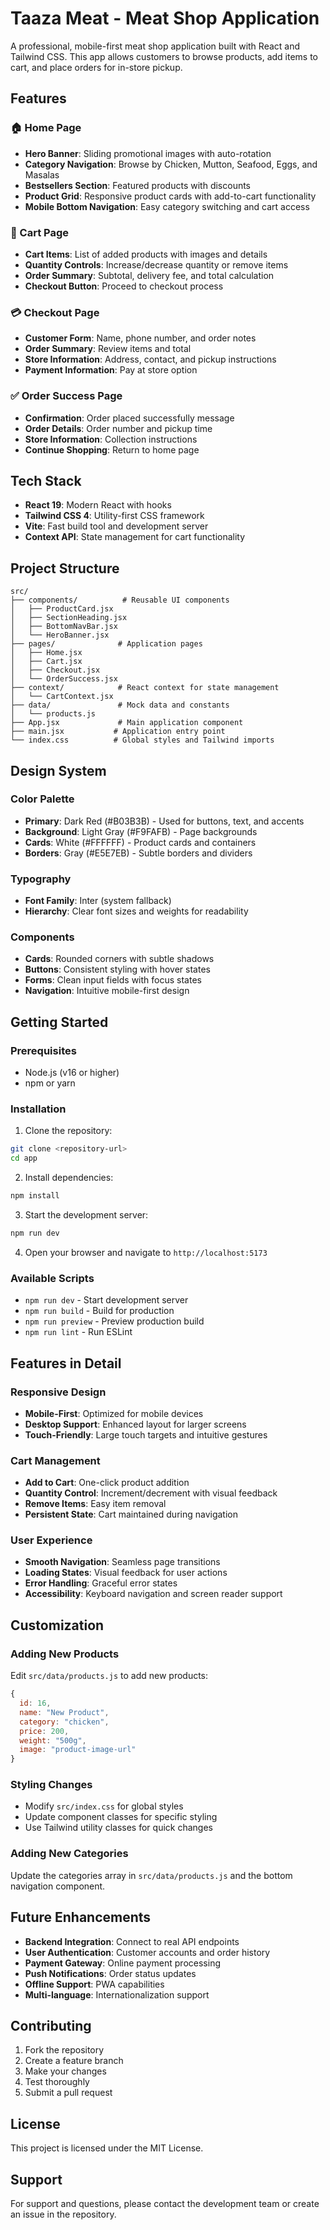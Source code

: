 # Taaza Meat - Meat Shop Application

A professional, mobile-first meat shop application built with React and Tailwind CSS. This app allows customers to browse products, add items to cart, and place orders for in-store pickup.

## Features

### 🏠 Home Page
- **Hero Banner**: Sliding promotional images with auto-rotation
- **Category Navigation**: Browse by Chicken, Mutton, Seafood, Eggs, and Masalas
- **Bestsellers Section**: Featured products with discounts
- **Product Grid**: Responsive product cards with add-to-cart functionality
- **Mobile Bottom Navigation**: Easy category switching and cart access

### 🛒 Cart Page
- **Cart Items**: List of added products with images and details
- **Quantity Controls**: Increase/decrease quantity or remove items
- **Order Summary**: Subtotal, delivery fee, and total calculation
- **Checkout Button**: Proceed to checkout process

### 💳 Checkout Page
- **Customer Form**: Name, phone number, and order notes
- **Order Summary**: Review items and total
- **Store Information**: Address, contact, and pickup instructions
- **Payment Information**: Pay at store option

### ✅ Order Success Page
- **Confirmation**: Order placed successfully message
- **Order Details**: Order number and pickup time
- **Store Information**: Collection instructions
- **Continue Shopping**: Return to home page

## Tech Stack

- **React 19**: Modern React with hooks
- **Tailwind CSS 4**: Utility-first CSS framework
- **Vite**: Fast build tool and development server
- **Context API**: State management for cart functionality

## Project Structure

```
src/
├── components/          # Reusable UI components
│   ├── ProductCard.jsx
│   ├── SectionHeading.jsx
│   ├── BottomNavBar.jsx
│   └── HeroBanner.jsx
├── pages/              # Application pages
│   ├── Home.jsx
│   ├── Cart.jsx
│   ├── Checkout.jsx
│   └── OrderSuccess.jsx
├── context/            # React context for state management
│   └── CartContext.jsx
├── data/               # Mock data and constants
│   └── products.js
├── App.jsx             # Main application component
├── main.jsx           # Application entry point
└── index.css          # Global styles and Tailwind imports
```

## Design System

### Color Palette
- **Primary**: Dark Red (#B03B3B) - Used for buttons, text, and accents
- **Background**: Light Gray (#F9FAFB) - Page backgrounds
- **Cards**: White (#FFFFFF) - Product cards and containers
- **Borders**: Gray (#E5E7EB) - Subtle borders and dividers

### Typography
- **Font Family**: Inter (system fallback)
- **Hierarchy**: Clear font sizes and weights for readability

### Components
- **Cards**: Rounded corners with subtle shadows
- **Buttons**: Consistent styling with hover states
- **Forms**: Clean input fields with focus states
- **Navigation**: Intuitive mobile-first design

## Getting Started

### Prerequisites
- Node.js (v16 or higher)
- npm or yarn

### Installation

1. Clone the repository:
```bash
git clone <repository-url>
cd app
```

2. Install dependencies:
```bash
npm install
```

3. Start the development server:
```bash
npm run dev
```

4. Open your browser and navigate to `http://localhost:5173`

### Available Scripts

- `npm run dev` - Start development server
- `npm run build` - Build for production
- `npm run preview` - Preview production build
- `npm run lint` - Run ESLint

## Features in Detail

### Responsive Design
- **Mobile-First**: Optimized for mobile devices
- **Desktop Support**: Enhanced layout for larger screens
- **Touch-Friendly**: Large touch targets and intuitive gestures

### Cart Management
- **Add to Cart**: One-click product addition
- **Quantity Control**: Increment/decrement with visual feedback
- **Remove Items**: Easy item removal
- **Persistent State**: Cart maintained during navigation

### User Experience
- **Smooth Navigation**: Seamless page transitions
- **Loading States**: Visual feedback for user actions
- **Error Handling**: Graceful error states
- **Accessibility**: Keyboard navigation and screen reader support

## Customization

### Adding New Products
Edit `src/data/products.js` to add new products:
```javascript
{
  id: 16,
  name: "New Product",
  category: "chicken",
  price: 200,
  weight: "500g",
  image: "product-image-url"
}
```

### Styling Changes
- Modify `src/index.css` for global styles
- Update component classes for specific styling
- Use Tailwind utility classes for quick changes

### Adding New Categories
Update the categories array in `src/data/products.js` and the bottom navigation component.

## Future Enhancements

- **Backend Integration**: Connect to real API endpoints
- **User Authentication**: Customer accounts and order history
- **Payment Gateway**: Online payment processing
- **Push Notifications**: Order status updates
- **Offline Support**: PWA capabilities
- **Multi-language**: Internationalization support

## Contributing

1. Fork the repository
2. Create a feature branch
3. Make your changes
4. Test thoroughly
5. Submit a pull request

## License

This project is licensed under the MIT License.

## Support

For support and questions, please contact the development team or create an issue in the repository.
